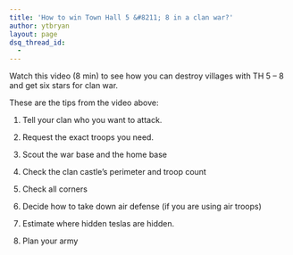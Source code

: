 ```yaml
---
title: 'How to win Town Hall 5 &#8211; 8 in a clan war?'
author: ytbryan
layout: page
dsq_thread_id:
  - 
---
```

Watch this video (8 min) to see how you can destroy villages with TH 5 &#8211; 8 and get six stars for clan war.

These are the tips from the video above:

1. Tell your clan who you want to attack.

2. Request the exact troops you need.

3. Scout the war base and the home base

4. Check the clan castle&#8217;s perimeter and troop count

5. Check all corners

6. Decide how to take down air defense (if you are using air troops)

7. Estimate where hidden teslas are hidden.

8. Plan your army